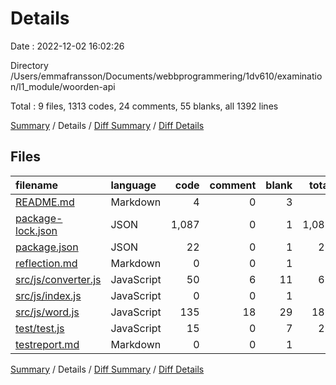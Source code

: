 # Details

Date : 2022-12-02 16:02:26

Directory /Users/emmafransson/Documents/webbprogrammering/1dv610/examination/l1_module/woorden-api

Total : 9 files,  1313 codes, 24 comments, 55 blanks, all 1392 lines

[Summary](results.md) / Details / [Diff Summary](diff.md) / [Diff Details](diff-details.md)

## Files
| filename | language | code | comment | blank | total |
| :--- | :--- | ---: | ---: | ---: | ---: |
| [README.md](/README.md) | Markdown | 4 | 0 | 3 | 7 |
| [package-lock.json](/package-lock.json) | JSON | 1,087 | 0 | 1 | 1,088 |
| [package.json](/package.json) | JSON | 22 | 0 | 1 | 23 |
| [reflection.md](/reflection.md) | Markdown | 0 | 0 | 1 | 1 |
| [src/js/converter.js](/src/js/converter.js) | JavaScript | 50 | 6 | 11 | 67 |
| [src/js/index.js](/src/js/index.js) | JavaScript | 0 | 0 | 1 | 1 |
| [src/js/word.js](/src/js/word.js) | JavaScript | 135 | 18 | 29 | 182 |
| [test/test.js](/test/test.js) | JavaScript | 15 | 0 | 7 | 22 |
| [testreport.md](/testreport.md) | Markdown | 0 | 0 | 1 | 1 |

[Summary](results.md) / Details / [Diff Summary](diff.md) / [Diff Details](diff-details.md)